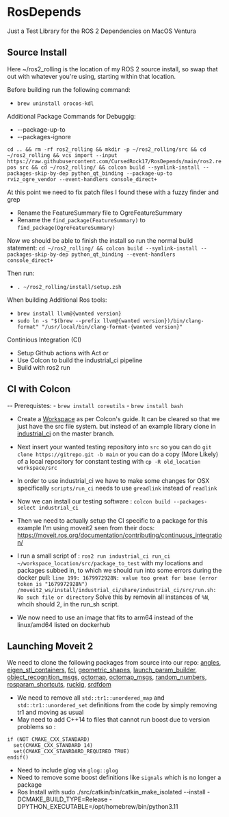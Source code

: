 # RosDepends
Just a Test Library for the ROS 2 Dependencies on MacOS Ventura

## Source Install

Here ~/ros2_rolling is the location of my ROS 2 source install, so swap that out with whatever you're using, starting within that location.

Before building run the following command:
  - `brew uninstall orocos-kdl`
  
Additional Package Commands for Debuggig:
  - --package-up-to
  - --packages-ignore

`cd .. && rm -rf ros2_rolling && mkdir -p ~/ros2_rolling/src && cd ~/ros2_rolling && vcs import --input https://raw.githubusercontent.com/CursedRock17/RosDepends/main/ros2.repos src && cd ~/ros2_rolling/ && colcon build --symlink-install --packages-skip-by-dep python_qt_binding --package-up-to rviz_ogre_vendor --event-handlers console_direct+`

At this point we need to fix patch files I found these with a fuzzy finder and grep
- Rename the FeatureSummary file to OgreFeatureSummary
- Rename the `find_package(FeatureSummary)` to `find_package(OgreFeatureSummary)`

Now we should be able to finish the install so run the normal build statement:
`cd ~/ros2_rolling/ && colcon build --symlink-install --packages-skip-by-dep python_qt_binding --event-handlers console_direct+`

Then run:
  - `. ~/ros2_rolling/install/setup.zsh`

When building Additional Ros tools:
 - `brew install llvm@{wanted version}`
 - `sudo ln -s "$(brew --prefix llvm@{wanted version})/bin/clang-format" "/usr/local/bin/clang-format-{wanted version}"`

Continious Integration (CI)
 - Setup Github actions with Act
 or
 - Use Colcon to build the industrial_ci pipeline
 - Build with ros2 run
 
 ## CI with Colcon
 
 -- Prerequistes:
     - `brew install coreutils`
     - `brew install bash`
 
 - Create a [Workspace](https://docs.ros.org/en/humble/Tutorials/Beginner-Client-Libraries/Colcon-Tutorial.html) as per Colcon's guide. It can be cleared so that we just have the src file system. but instead of an example library clone in [industrial_ci](https://github.com/ros-industrial/industrial_ci) on the master branch.
 - Next insert your wanted testing repository into `src` so you can do `git clone https://gitrepo.git -b main` or you can do a copy (More Likely) of a local repository for constant testing with `cp -R old_location workspace/src`
 - In order to use industrial_ci we have to make some changes for OSX specifically `scripts/run_ci` needs to use `greadlink` instead of `readlink`
 - Now we can install our testing software : `colcon build --packages-select industrial_ci`
 - Then we need to actually setup the CI specific to a package for this example I'm using moveit2 seen from their docs: https://moveit.ros.org/documentation/contributing/continuous_integration/
 
 - I run a small script of : `ros2 run industrial_ci run_ci ~/workspace_location/src/package_to_test` with my locations and packages subbed in, to which we should run into some errors during the docker pull:
 `line 199: 1679972928N: value too great for base (error token is "1679972928N")`
 `/moveit2_ws/install/industrial_ci/share/industrial_ci/src/run.sh: No such file or directory` Solve this by removin all instances of `%N`, whcih should 2, in the run_sh script.
 
- We now need to use an image that fits to arm64 instead of the linux/amd64 listed on dockerhub
 
## Launching Moveit 2 
  We need to clone the following packages from source into our repo:
  [angles](https://github.com/ros/angles), [eigen_stl_containers](https://github.com/ros/eigen_stl_containers), [fcl](https://github.com/flexible-collision-library/fcl), [geometric_shapes](https://github.com/ros-planning/geometric_shapes), [launch_param_builder](https://github.com/PickNikRobotics/launch_param_builder), [object_recognition_msgs](https://github.com/wg-perception/object_recognition_msgs), [octomap](https://github.com/OctoMap/octomap), [octomap_msgs](https://github.com/OctoMap/octomap_msgs), [random_numbers](https://github.com/roshttps://github.com/OctoMap/octomap_msgsplanning/random_numbers), [rosparam_shortcuts](https://github.com/PickNikRobotics/rosparam_shortcuts), [ruckig](https://github.com/pantor/ruckig), [srdfdom](https://github.com/ros-planning/srdfdom)
  
  - We need to remove all `std::tr1::unordered_map` and `std::tr1::unordered_set` definitions from the code by simply removing tr1 and moving as usual
  - May need to add C++14 to files that cannot run boost due to version problems so :
  ```
  if (NOT CMAKE_CXX_STANDARD)
    set(CMAKE_CXX_STANDARD 14)
    set(CMAKE_CXX_STANRDARD_REQUIRED TRUE)
  endif()
  ```
  - Need to include glog via `glog::glog`
  - Need to remove some boost definitions like `signals` which is no longer a package
  - Ros Install with sudo  ./src/catkin/bin/catkin_make_isolated --install -DCMAKE_BUILD_TYPE=Release -DPYTHON_EXECUTABLE=/opt/homebrew/bin/python3.11
